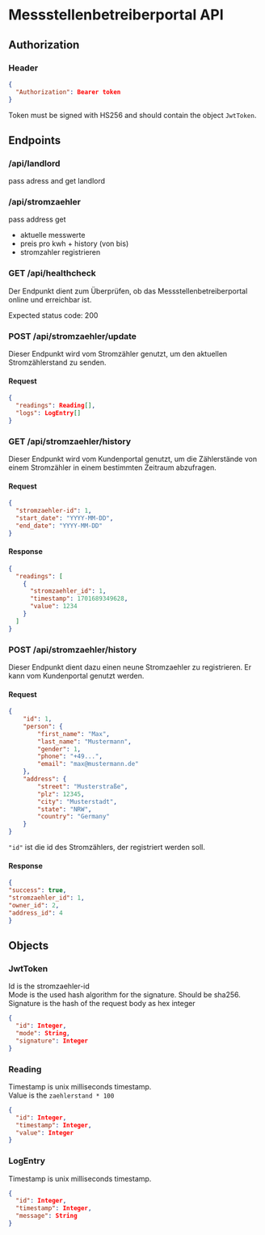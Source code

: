 # Messstellenbetreiberportal API

## Authorization
### Header
```json
{
  "Authorization": Bearer token  
}
```
Token must be signed with HS256 and should contain the object `JwtToken`.

## Endpoints

### /api/landlord
pass adress and get landlord

### /api/stromzaehler
pass address get 

- aktuelle messwerte
- preis pro kwh + history (von bis)
- stromzahler registrieren

### GET /api/healthcheck
Der Endpunkt dient zum Überprüfen, ob das Messstellenbetreiberportal online und
erreichbar ist.

Expected status code: 200

### POST /api/stromzaehler/update
Dieser Endpunkt wird vom Stromzähler genutzt, um den aktuellen Stromzählerstand
zu senden.

#### Request
```json
{
  "readings": Reading[], 
  "logs": LogEntry[]
}
```

### GET /api/stromzaehler/history
Dieser Endpunkt wird vom Kundenportal genutzt, um die Zählerstände von einem Stromzähler in einem bestimmten Zeitraum abzufragen.
#### Request
```json
{
  "stromzaehler-id": 1,
  "start_date": "YYYY-MM-DD",
  "end_date": "YYYY-MM-DD"
}
```
#### Response
```json
{
  "readings": [
    {
      "stromzaehler_id": 1,
      "timestamp": 1701689349628,
      "value": 1234
    }
  ]
}
```

### POST /api/stromzaehler/history
Dieser Endpunkt dient dazu einen neune Stromzaehler zu registrieren. Er kann vom Kundenportal genutzt werden.
#### Request
```json
{
    "id": 1,
    "person": {
        "first_name": "Max",
        "last_name": "Mustermann",
        "gender": 1,
        "phone": "+49...",
        "email": "max@mustermann.de"
    },
    "address": {
        "street": "Musterstraße",
        "plz": 12345,
        "city": "Musterstadt",
        "state": "NRW",
        "country": "Germany"
    }
}
```
`"id"` ist die id des Stromzählers, der registriert werden soll.
#### Response
```json
{
"success": true,
"stromzaehler_id": 1,
"owner_id": 2,
"address_id": 4
}
```

## Objects

### JwtToken
Id is the stromzaehler-id  
Mode is the used hash algorithm for the signature. Should be sha256.  
Signature is the hash of the request body as hex integer
```json
{
  "id": Integer,
  "mode": String,
  "signature": Integer
}
```

### Reading
Timestamp is unix milliseconds timestamp.  
Value is the `zaehlerstand * 100`
```json
{
  "id": Integer,
  "timestamp": Integer,
  "value": Integer
}
```

### LogEntry
Timestamp is unix milliseconds timestamp.
```json
{
  "id": Integer,
  "timestamp": Integer,
  "message": String
}
```